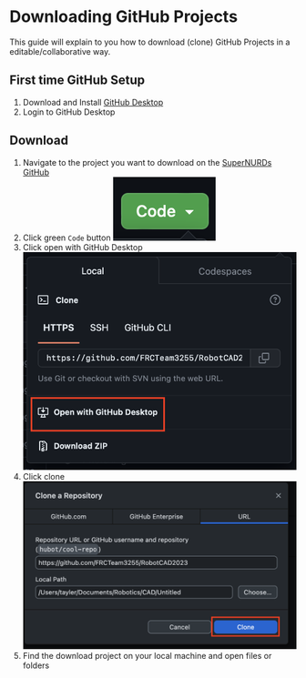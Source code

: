 # Downloading GitHub Projects

This guide will explain to you how to download (clone) GitHub Projects in a editable/collaborative way.

## First time GitHub Setup

1. Download and Install [GitHub Desktop](https://desktop.github.com)
2. Login to GitHub Desktop

## Download

1. Navigate to the project you want to download on the [SuperNURDs GitHub](https://github.com/FRCTeam3255)
2. Click green `Code` button
    ![image](../.images/GitHub/Downloading%20Project/20231119181850.png)
3. Click open with GitHub Desktop
    ![image](../.images/GitHub/Downloading%20Project/20231119182016.png)
4. Click clone
    ![image](../.images/GitHub/Downloading%20Project/20231119182042.png)
5. Find the download project on your local machine and open files or folders